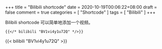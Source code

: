 +++
title = "Bilibili shortcode"
date = 2020-10-19T00:06:22+08:00
draft = false
comment = true
categories = [
  "Shortcode"
]
tags = [
  "Bilibili"
]
+++

Bilibili shortcode 可以简单地添加一个视频。

<!--more-->

```markdown
{{</* bilibili "BV1vi4y1u72Q" */>}}
```

{{< bilibili "BV1vi4y1u72Q" >}}
